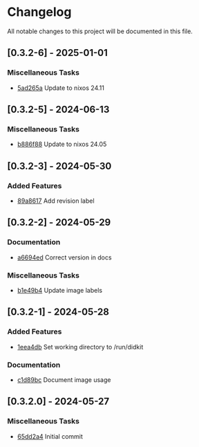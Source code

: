 # Changelog

All notable changes to this project will be documented in this file.

## [0.3.2-6] - 2025-01-01

### Miscellaneous Tasks

- [5ad265a](https://github.com/identinet/docker-didkit/commit/5ad265a081b3227dda7ce5fb5895d583a8d4d3ac) Update to nixos 24.11

## [0.3.2-5] - 2024-06-13

### Miscellaneous Tasks

- [b886f88](https://github.com/identinet/docker-didkit/commit/b886f88e33e5b9f45b1cdee907e74d2472ac655b) Update to nixos 24.05

## [0.3.2-3] - 2024-05-30

### Added Features

- [89a8617](https://github.com/identinet/docker-didkit/commit/89a86176c5e574598680d150d119a836bafeda35) Add revision label

## [0.3.2-2] - 2024-05-29

### Documentation

- [a6694ed](https://github.com/identinet/docker-didkit/commit/a6694edf86a12f7d3c81741b4d51e8cfcff56bca) Correct version in docs

### Miscellaneous Tasks

- [b1e49b4](https://github.com/identinet/docker-didkit/commit/b1e49b4fb4f046c7fc5145d3fda38dc677f374a8) Update image labels

## [0.3.2-1] - 2024-05-28

### Added Features

- [1eea4db](https://github.com/identinet/docker-didkit/commit/1eea4db9b82c16f9254329af1dc922873d7f5b77) Set working directory to /run/didkit

### Documentation

- [c1d89bc](https://github.com/identinet/docker-didkit/commit/c1d89bc1d10be26d2200889d84a6dc1a7211ab17) Document image usage

## [0.3.2.0] - 2024-05-27

### Miscellaneous Tasks

- [65dd2a4](https://github.com/identinet/docker-didkit/commit/65dd2a45eda75480999e6503e54af8c451e64235) Initial commit

<!-- generated by git-cliff -->
